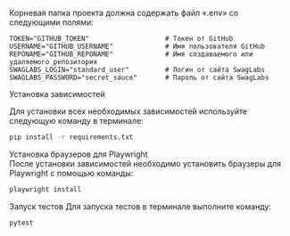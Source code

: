 Корневая папка проекта должна содержать файл «.env» со следующими полями:

```env
TOKEN="GITHUB_TOKEN"                   # Токен от GitHub
USERNAME="GITHUB_USERNAME"             # Имя пользователя GitHub
REPONAME="GITHUB_REPONAME"             # Имя создаваемого или удаляемого репозитория
SWAGLABS_LOGIN="standard_user"         # Логин от сайта SwagLabs
SWAGLABS_PASSWORD="secret_sauce"       # Пароль от сайта SwagLabs
```
Установка зависимостей

Для установки всех необходимых зависимостей используйте следующую команду в терминале:

```bash
pip install -r requirements.txt
```
Установка браузеров для Playwright  
После установки зависимостей необходимо установить браузеры для Playwright с помощью команды:

```bash
playwright install
```
Запуск тестов
Для запуска тестов в терминале выполните команду:

```bash
pytest
```
